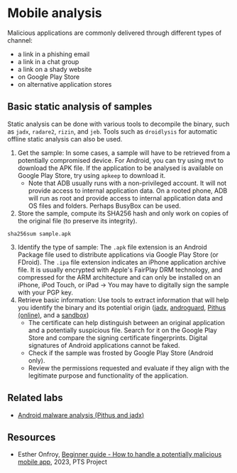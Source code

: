 # Mobile analysis

Malicious applications are commonly delivered through different types of channel:

* a link in a phishing email
* a link in a chat group
* a link on a shady website
* on Google Play Store
* on alternative application stores

## Basic static analysis of samples

Static analysis can be done with various tools to decompile the binary, such as `jadx`, `radare2`, `rizin`, and `jeb`. Tools such as `droidlysis` for automatic offline static analysis can also be used.

1. Get the sample: In some cases, a sample will have to be retrieved from a potentially compromised device. For Android, you can try using mvt to download the APK file. If the application to be analysed is available on Google Play Store, try using `apkeep` to download it. 
   * Note that ADB usually runs with a non-privileged account. It will not provide access to internal application data. On a rooted phone, ADB will run as root and provide access to internal application data and OS files and folders. Perhaps BusyBox can be used.
2. Store the sample, compute its SHA256 hash and only work on copies of the original file (to preserve its integrity).

```text
sha256sum sample.apk
```

3. Identify the type of sample: The `.apk` file extension is an Android Package file used to distribute applications via Google Play Store (or FDroid). The `.ipa` file extension indicates an iPhone application archive file. It is usually encrypted with Apple's FairPlay DRM technology, and compressed for the ARM architecture and can only be installed on an iPhone, iPod Touch, or iPad -> You may have to digitally sign the sample with your PGP key.
4. Retrieve basic information: Use tools to extract information that will help you identify the binary and its potential origin ([jadx](https://testlab.tymyrddin.dev/docs/dfir/jadx), [androguard](https://testlab.tymyrddin.dev/docs/dfir/androguard), [Pithus (online)](https://testlab.tymyrddin.dev/docs/dfir/pithus), and a [sandbox](https://testlab.tymyrddin.dev/docs/phishing/sandbox))
    * The certificate can help distinguish between an original application and a potentially suspicious file. Search for it on the Google Play Store and compare the signing certificate fingerprints. Digital signatures of Android applications cannot be faked. 
    * Check if the sample was frosted by Google Play Store (Android only).
    * Review the permissions requested and evaluate if they align with the legitimate purpose and functionality of the application.

## Related labs

* [Android malware analysis (Pithus and jadx)](../thm/android.md)

## Resources

* Esther Onfroy, [Beginner guide - How to handle a potentially malicious mobile app](https://pts-project.org/guides/g3/), 2023, PTS Project
